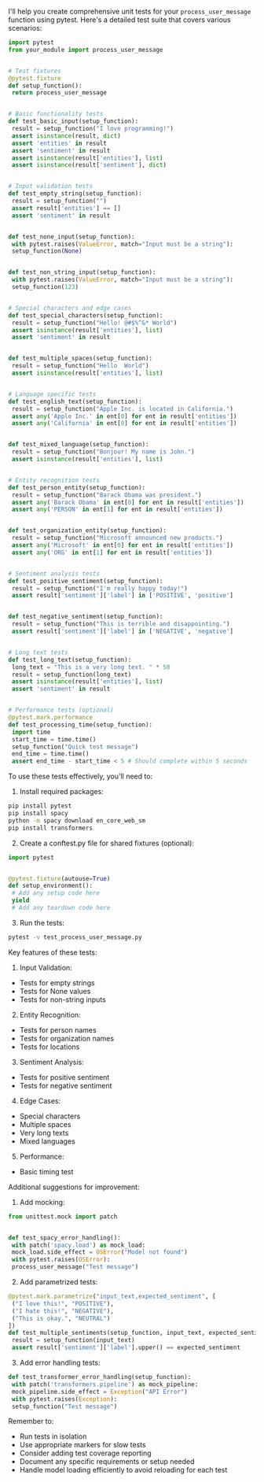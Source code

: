 I'll help you create comprehensive unit tests for your `process_user_message` function using pytest. Here's a detailed test suite that covers various scenarios:
 

 ```python
 import pytest
 from your_module import process_user_message
 

 # Test fixtures
 @pytest.fixture
 def setup_function():
  return process_user_message
 

 # Basic functionality tests
 def test_basic_input(setup_function):
  result = setup_function("I love programming!")
  assert isinstance(result, dict)
  assert 'entities' in result
  assert 'sentiment' in result
  assert isinstance(result['entities'], list)
  assert isinstance(result['sentiment'], dict)
 

 # Input validation tests
 def test_empty_string(setup_function):
  result = setup_function("")
  assert result['entities'] == []
  assert 'sentiment' in result
 

 def test_none_input(setup_function):
  with pytest.raises(ValueError, match="Input must be a string"):
  setup_function(None)
 

 def test_non_string_input(setup_function):
  with pytest.raises(ValueError, match="Input must be a string"):
  setup_function(123)
 

 # Special characters and edge cases
 def test_special_characters(setup_function):
  result = setup_function("Hello! @#$%^&* World")
  assert isinstance(result['entities'], list)
  assert 'sentiment' in result
 

 def test_multiple_spaces(setup_function):
  result = setup_function("Hello  World")
  assert isinstance(result['entities'], list)
 

 # Language specific tests
 def test_english_text(setup_function):
  result = setup_function("Apple Inc. is located in California.")
  assert any('Apple Inc.' in ent[0] for ent in result['entities'])
  assert any('California' in ent[0] for ent in result['entities'])
 

 def test_mixed_language(setup_function):
  result = setup_function("Bonjour! My name is John.")
  assert isinstance(result['entities'], list)
 

 # Entity recognition tests
 def test_person_entity(setup_function):
  result = setup_function("Barack Obama was president.")
  assert any('Barack Obama' in ent[0] for ent in result['entities'])
  assert any('PERSON' in ent[1] for ent in result['entities'])
 

 def test_organization_entity(setup_function):
  result = setup_function("Microsoft announced new products.")
  assert any('Microsoft' in ent[0] for ent in result['entities'])
  assert any('ORG' in ent[1] for ent in result['entities'])
 

 # Sentiment analysis tests
 def test_positive_sentiment(setup_function):
  result = setup_function("I'm really happy today!")
  assert result['sentiment']['label'] in ['POSITIVE', 'positive']
 

 def test_negative_sentiment(setup_function):
  result = setup_function("This is terrible and disappointing.")
  assert result['sentiment']['label'] in ['NEGATIVE', 'negative']
 

 # Long text tests
 def test_long_text(setup_function):
  long_text = "This is a very long text. " * 50
  result = setup_function(long_text)
  assert isinstance(result['entities'], list)
  assert 'sentiment' in result
 

 # Performance tests (optional)
 @pytest.mark.performance
 def test_processing_time(setup_function):
  import time
  start_time = time.time()
  setup_function("Quick test message")
  end_time = time.time()
  assert end_time - start_time < 5 # Should complete within 5 seconds
 ```
 

 To use these tests effectively, you'll need to:
 

 1. Install required packages:
 ```bash
 pip install pytest
 pip install spacy
 python -m spacy download en_core_web_sm
 pip install transformers
 ```
 

 2. Create a conftest.py file for shared fixtures (optional):
 ```python
 import pytest
 

 @pytest.fixture(autouse=True)
 def setup_environment():
  # Add any setup code here
  yield
  # Add any teardown code here
 ```
 

 3. Run the tests:
 ```bash
 pytest -v test_process_user_message.py
 ```
 

 Key features of these tests:
 

 1. Input Validation:
  - Tests for empty strings
  - Tests for None values
  - Tests for non-string inputs
 

 2. Entity Recognition:
  - Tests for person names
  - Tests for organization names
  - Tests for locations
 

 3. Sentiment Analysis:
  - Tests for positive sentiment
  - Tests for negative sentiment
 

 4. Edge Cases:
  - Special characters
  - Multiple spaces
  - Very long texts
  - Mixed languages
 

 5. Performance:
  - Basic timing test
 

 Additional suggestions for improvement:
 

 1. Add mocking:
 ```python
 from unittest.mock import patch
 

 def test_spacy_error_handling():
  with patch('spacy.load') as mock_load:
  mock_load.side_effect = OSError("Model not found")
  with pytest.raises(OSError):
  process_user_message("Test message")
 ```
 

 2. Add parametrized tests:
 ```python
 @pytest.mark.parametrize("input_text,expected_sentiment", [
  ("I love this!", "POSITIVE"),
  ("I hate this!", "NEGATIVE"),
  ("This is okay.", "NEUTRAL")
 ])
 def test_multiple_sentiments(setup_function, input_text, expected_sentiment):
  result = setup_function(input_text)
  assert result['sentiment']['label'].upper() == expected_sentiment
 ```
 

 3. Add error handling tests:
 ```python
 def test_transformer_error_handling(setup_function):
  with patch('transformers.pipeline') as mock_pipeline:
  mock_pipeline.side_effect = Exception("API Error")
  with pytest.raises(Exception):
  setup_function("Test message")
 ```
 

 Remember to:
 - Run tests in isolation
 - Use appropriate markers for slow tests
 - Consider adding test coverage reporting
 - Document any specific requirements or setup needed
 - Handle model loading efficiently to avoid reloading for each test